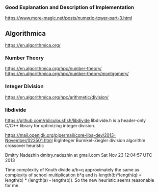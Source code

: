 
### Good Explanation and Description of Implementation
https://www.more-magic.net/posts/numeric-tower-part-3.html


## Algorithmica
https://en.algorithmica.org/

### Number Theory
https://en.algorithmica.org/hpc/number-theory/
https://en.algorithmica.org/hpc/number-theory/montgomery/

### Integer Division
https://en.algorithmica.org/hpc/arithmetic/division/

### libdivide
https://github.com/ridiculousfish/libdivide
libdivide.h is a header-only C/C++ library for optimizing integer division.


https://mail.openjdk.org/pipermail/core-libs-dev/2013-November/023501.html
BigInteger Burnikel-Ziegler division algorithm crossover heuristic

Dmitry Nadezhin dmitry.nadezhin at gmail.com
Sat Nov 23 12:04:57 UTC 2013

Time complexity of Knuth divide a/b=q approximately the same as
complexity of school multiplication b*q and is
length(b)*length(q) = length(b) * (length(a) - length(b)).
So the new heuristic seems reasonable for me.


